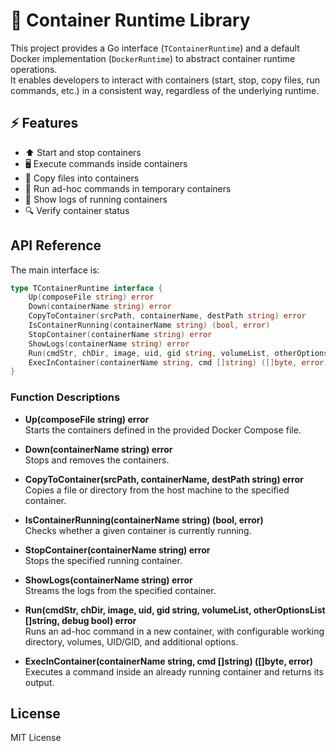 # 🐳 Container Runtime Library

This project provides a Go interface (`TContainerRuntime`) and a default Docker implementation (`DockerRuntime`) to abstract container runtime operations.  
It enables developers to interact with containers (start, stop, copy files, run commands, etc.) in a consistent way, regardless of the underlying runtime.

## ⚡ Features

- ⬆️ Start and stop containers
- 🖥️ Execute commands inside containers
- 📂 Copy files into containers
- 🏃 Run ad-hoc commands in temporary containers
- 📜 Show logs of running containers
- 🔍 Verify container status

## API Reference

The main interface is:

```go
type TContainerRuntime interface {
    Up(composeFile string) error
    Down(containerName string) error
    CopyToContainer(srcPath, containerName, destPath string) error
    IsContainerRunning(containerName string) (bool, error)
    StopContainer(containerName string) error
    ShowLogs(containerName string) error
    Run(cmdStr, chDir, image, uid, gid string, volumeList, otherOptionsList []string, debug bool) error
    ExecInContainer(containerName string, cmd []string) ([]byte, error)
}
```

### Function Descriptions

- **Up(composeFile string) error**  
  Starts the containers defined in the provided Docker Compose file.

- **Down(containerName string) error**  
  Stops and removes the containers.

- **CopyToContainer(srcPath, containerName, destPath string) error**  
  Copies a file or directory from the host machine to the specified container.

- **IsContainerRunning(containerName string) (bool, error)**  
  Checks whether a given container is currently running.

- **StopContainer(containerName string) error**  
  Stops the specified running container.

- **ShowLogs(containerName string) error**  
  Streams the logs from the specified container.

- **Run(cmdStr, chDir, image, uid, gid string, volumeList, otherOptionsList []string, debug bool) error**  
  Runs an ad-hoc command in a new container, with configurable working directory, volumes, UID/GID, and additional options.

- **ExecInContainer(containerName string, cmd []string) ([]byte, error)**  
  Executes a command inside an already running container and returns its output.

## License

MIT License
